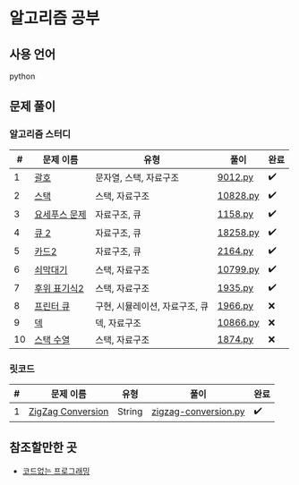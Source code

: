 # 알고리즘 공부

## 사용 언어

python

## 문제 풀이

### 알고리즘 스터디

|#|문제 이름|유형|풀이|완료|
|-----|------------------------------|-------------------------|----------|------|
|1|[괄호](https://www.acmicpc.net/problem/9012)|문자열, 스택, 자료구조|[9012.py](./baekjoon/03_9012)|✔️|
|2|[스택](https://www.acmicpc.net/problem/10828)|스택, 자료구조|[10828.py](./baekjoon/02_10828)|✔️|
|3|[요세푸스 문제](https://www.acmicpc.net/problem/1158)|자료구조, 큐|[1158.py](./baekjoon/01_1158)|✔️|
|4|[큐 2](https://www.acmicpc.net/problem/18258)|자료구조, 큐|[18258.py](./baekjoon/04_18258)|✔️|
|5|[카드2](https://www.acmicpc.net/problem/2164)|자료구조, 큐|[2164.py](./baekjoon/05_2164)|✔️|
|6|[쇠막대기](https://www.acmicpc.net/problem/10799)|스택, 자료구조|[10799.py](./baekjoon/09_10799)|✔️|
|7|[후위 표기식2](https://www.acmicpc.net/problem/1935)|스택, 자료구조|[1935.py](./baekjoon/08_1935)|✔️|
|8|[프린터 큐](https://www.acmicpc.net/problem/1966)|구현, 시뮬레이션, 자료구조, 큐|[1966.py](./baekjoon/10_1966)|❌|
|9|[덱](https://www.acmicpc.net/problem/10866)|덱, 자료구조|[10866.py](./baekjoon/06_10866)|❌|
|10|[스택 수열](https://www.acmicpc.net/problem/1874)|스택, 자료구조|[1874.py](./baekjoon/07_1874)|❌|

### 릿코드

|#|문제 이름|유형|풀이|완료|
|-----|------------------------------|-------------------------|----------|------|
|1|[ZigZag Conversion](https://leetcode.com/problems/zigzag-conversion/)|String|[zigzag-conversion.py](./leetcode/ZigZag%20Conversion)|✔️|

## 참조할만한 곳

* [코드없는 프로그래밍](https://www.youtube.com/channel/UCHcG02L6TSS-StkSbqVy6Fg)
